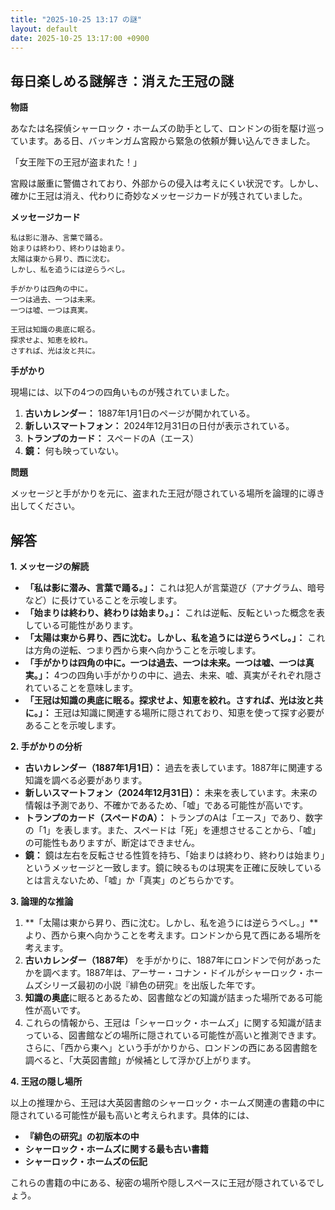 ```yaml
---
title: "2025-10-25 13:17 の謎"
layout: default
date: 2025-10-25 13:17:00 +0900
---
```

## 毎日楽しめる謎解き：消えた王冠の謎

**物語**

あなたは名探偵シャーロック・ホームズの助手として、ロンドンの街を駆け巡っています。ある日、バッキンガム宮殿から緊急の依頼が舞い込んできました。

「女王陛下の王冠が盗まれた！」

宮殿は厳重に警備されており、外部からの侵入は考えにくい状況です。しかし、確かに王冠は消え、代わりに奇妙なメッセージカードが残されていました。

**メッセージカード**

```
私は影に潜み、言葉で踊る。
始まりは終わり、終わりは始まり。
太陽は東から昇り、西に沈む。
しかし、私を追うには逆らうべし。

手がかりは四角の中に。
一つは過去、一つは未来。
一つは嘘、一つは真実。

王冠は知識の奥底に眠る。
探求せよ、知恵を絞れ。
さすれば、光は汝と共に。
```

**手がかり**

現場には、以下の4つの四角いものが残されていました。

1.  **古いカレンダー：** 1887年1月1日のページが開かれている。
2.  **新しいスマートフォン：** 2024年12月31日の日付が表示されている。
3.  **トランプのカード：** スペードのA（エース）
4.  **鏡：** 何も映っていない。

**問題**

メッセージと手がかりを元に、盗まれた王冠が隠されている場所を論理的に導き出してください。

## 解答

**1. メッセージの解読**

*   **「私は影に潜み、言葉で踊る。」：** これは犯人が言葉遊び（アナグラム、暗号など）に長けていることを示唆します。
*   **「始まりは終わり、終わりは始まり。」：** これは逆転、反転といった概念を表している可能性があります。
*   **「太陽は東から昇り、西に沈む。しかし、私を追うには逆らうべし。」：** これは方角の逆転、つまり西から東へ向かうことを示唆します。
*   **「手がかりは四角の中に。一つは過去、一つは未来。一つは嘘、一つは真実。」：** 4つの四角い手がかりの中に、過去、未来、嘘、真実がそれぞれ隠されていることを意味します。
*   **「王冠は知識の奥底に眠る。探求せよ、知恵を絞れ。さすれば、光は汝と共に。」：** 王冠は知識に関連する場所に隠されており、知恵を使って探す必要があることを示唆します。

**2. 手がかりの分析**

*   **古いカレンダー（1887年1月1日）：** 過去を表しています。1887年に関連する知識を調べる必要があります。
*   **新しいスマートフォン（2024年12月31日）：** 未来を表しています。未来の情報は予測であり、不確かであるため、「嘘」である可能性が高いです。
*   **トランプのカード（スペードのA）：** トランプのAは「エース」であり、数字の「1」を表します。また、スペードは「死」を連想させることから、「嘘」の可能性もありますが、断定はできません。
*   **鏡：** 鏡は左右を反転させる性質を持ち、「始まりは終わり、終わりは始まり」というメッセージと一致します。鏡に映るものは現実を正確に反映しているとは言えないため、「嘘」か「真実」のどちらかです。

**3. 論理的な推論**

1.  **「太陽は東から昇り、西に沈む。しかし、私を追うには逆らうべし。」**より、西から東へ向かうことを考えます。ロンドンから見て西にある場所を考えます。
2.  **古いカレンダー（1887年）** を手がかりに、1887年にロンドンで何があったかを調べます。1887年は、アーサー・コナン・ドイルがシャーロック・ホームズシリーズ最初の小説『緋色の研究』を出版した年です。
3.  **知識の奥底**に眠るとあるため、図書館などの知識が詰まった場所である可能性が高いです。
4.  これらの情報から、王冠は「シャーロック・ホームズ」に関する知識が詰まっている、図書館などの場所に隠されている可能性が高いと推測できます。さらに、「西から東へ」という手がかりから、ロンドンの西にある図書館を調べると、「大英図書館」が候補として浮かび上がります。

**4. 王冠の隠し場所**

以上の推理から、王冠は大英図書館のシャーロック・ホームズ関連の書籍の中に隠されている可能性が最も高いと考えられます。具体的には、

*   **『緋色の研究』の初版本の中**
*   **シャーロック・ホームズに関する最も古い書籍**
*   **シャーロック・ホームズの伝記**

これらの書籍の中にある、秘密の場所や隠しスペースに王冠が隠されているでしょう。
